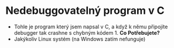 # Nedebuggovatelný program v C
- Tohle je program který jsem napsal v C, a když k němu připojíte debugger tak crashne s chybným kódem 1.
**Co Potřebujete?**
- Jakýkoliv Linux systém (na Windows zatím nefunguje)  
